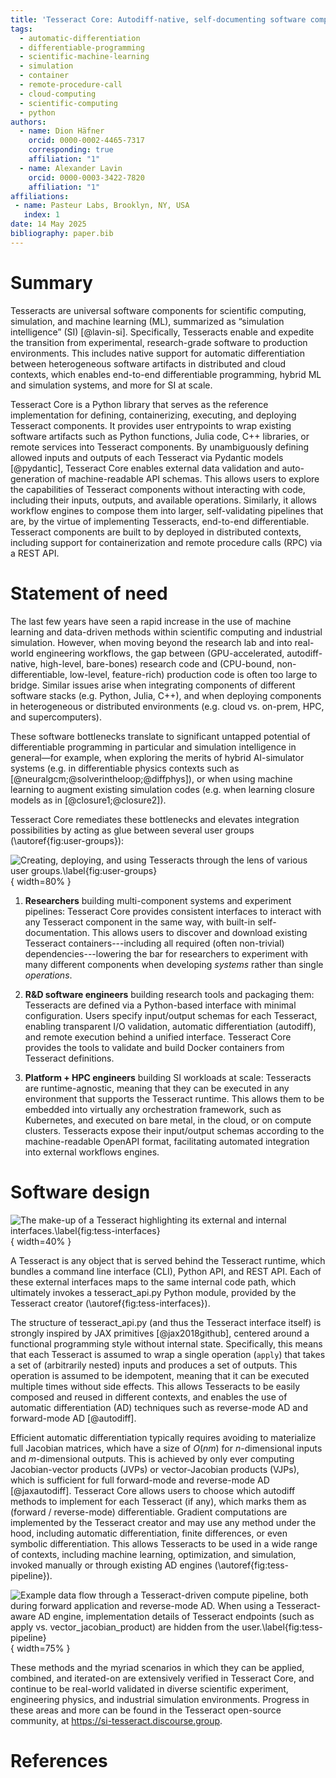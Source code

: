 ```yaml
---
title: 'Tesseract Core: Autodiff-native, self-documenting software components for Simulation Intelligence'
tags:
  - automatic-differentiation
  - differentiable-programming
  - scientific-machine-learning
  - simulation
  - container
  - remote-procedure-call
  - cloud-computing
  - scientific-computing
  - python
authors:
  - name: Dion Häfner
    orcid: 0000-0002-4465-7317
    corresponding: true
    affiliation: "1"
  - name: Alexander Lavin
    orcid: 0000-0003-3422-7820
    affiliation: "1"
affiliations:
 - name: Pasteur Labs, Brooklyn, NY, USA
   index: 1
date: 14 May 2025
bibliography: paper.bib
---
```


# Summary

Tesseracts are universal software components for scientific computing, simulation, and machine learning (ML), summarized as “simulation intelligence” (SI) [@lavin-si]. Specifically, Tesseracts enable and expedite the transition from experimental, research-grade software to production environments. This includes native support for automatic differentiation between heterogeneous software artifacts in distributed and cloud contexts, which enables end-to-end differentiable programming, hybrid ML and simulation systems, and more for SI at scale.

Tesseract Core is a Python library that serves as the reference implementation for defining, containerizing, executing, and deploying Tesseract components. It provides user entrypoints to wrap existing software artifacts such as Python functions, Julia code,  C++ libraries, or remote services into Tesseract components. By unambiguously defining allowed inputs and outputs of each Tesseract via Pydantic models [@pydantic], Tesseract Core enables external data validation and auto-generation of machine-readable API schemas. This allows users to explore the capabilities of Tesseract components without interacting with code, including their inputs, outputs, and available operations. Similarly, it allows workflow engines to compose them into larger, self-validating pipelines that are, by the virtue of implementing Tesseracts, end-to-end differentiable. Tesseract components are built to by deployed in distributed contexts, including support for containerization and remote procedure calls (RPC) via a REST API.

# Statement of need

The last few years have seen a rapid increase in the use of machine learning and data-driven methods within scientific computing and industrial simulation. However, when moving beyond the research lab and into real-world engineering workflows, the gap between (GPU-accelerated, autodiff-native, high-level, bare-bones) research code and (CPU-bound, non-differentiable, low-level, feature-rich) production code is often too large to bridge. Similar issues arise when integrating components of different software stacks (e.g. Python, Julia, C++), and when deploying components in heterogeneous or distributed environments (e.g. cloud vs. on-prem, HPC, and supercomputers).

These software bottlenecks translate to significant untapped potential of differentiable programming in particular and simulation intelligence in general—for example, when exploring the merits of hybrid AI-simulator systems (e.g. in differentiable physics contexts such as [@neuralgcm;@solverintheloop;@diffphys]), or when using machine learning to augment existing simulation codes (e.g. when learning closure models as in [@closure1;@closure2]).

Tesseract Core remediates these bottlenecks and elevates integration possibilities by acting as glue between several user groups (\autoref{fig:user-groups}):

![Creating, deploying, and using Tesseracts through the lens of various user groups.\label{fig:user-groups}](tesseract-user-interactions.png){ width=80% }

1. **Researchers** building multi-component systems and experiment pipelines: Tesseract Core provides consistent interfaces to interact with any Tesseract component in the same way, with built-in self-documentation. This allows users to discover and download existing Tesseract containers---including all required (often non-trivial) dependencies---lowering the bar for researchers to experiment with many different components when developing *systems* rather than single *operations*.

2. **R&D software engineers** building research tools and packaging them: Tesseracts are defined via a Python-based interface with minimal configuration. Users specify input/output schemas for each Tesseract, enabling transparent I/O validation, automatic differentiation (autodiff), and remote execution behind a unified interface. Tesseract Core provides the tools to validate and build Docker containers from Tesseract definitions.

3. **Platform + HPC engineers** building SI workloads at scale: Tesseracts are runtime-agnostic, meaning that they can be executed in any environment that supports the Tesseract runtime. This allows them to be embedded into virtually any orchestration framework, such as Kubernetes, and executed on bare metal, in the cloud, or on compute clusters. Tesseracts expose their input/output schemas according to the machine-readable OpenAPI format, facilitating automated integration into external workflows engines.

# Software design

![The make-up of a Tesseract highlighting its external and internal interfaces.\label{fig:tess-interfaces}](what-makes-a-tesseract.png){ width=40% }

A Tesseract is any object that is served behind the Tesseract runtime, which bundles a command line interface (CLI), Python API, and REST API. Each of these external interfaces maps to the same internal code path, which ultimately invokes a tesseract_api.py Python module, provided by the Tesseract creator (\autoref{fig:tess-interfaces}).

The structure of tesseract_api.py (and thus the Tesseract interface itself) is strongly inspired by JAX primitives [@jax2018github], centered around a functional programming style without internal state. Specifically, this means that each Tesseract is assumed to wrap a single operation (`apply`) that takes a set of (arbitrarily nested) inputs and produces a set of outputs. This operation is assumed to be idempotent, meaning that it can be executed multiple times without side effects. This allows Tesseracts to be easily composed and reused in different contexts, and enables the use of automatic differentiation (AD) techniques such as reverse-mode AD and forward-mode AD [@autodiff].

Efficient automatic differentiation typically requires avoiding to materialize full Jacobian matrices, which have a size of $O(nm)$ for $n$-dimensional inputs and $m$-dimensional outputs. This is achieved by only ever computing Jacobian-vector products (JVPs) or vector-Jacobian products (VJPs), which is sufficient for full forward-mode and reverse-mode AD [@jaxautodiff]. Tesseract Core allows users to choose which autodiff methods to implement for each Tesseract (if any), which marks them as (forward / reverse-mode) differentiable. Gradient computations are implemented by the Tesseract creator and may use any method under the hood, including automatic differentiation, finite differences, or even symbolic differentiation. This allows Tesseracts to be used in a wide range of contexts, including machine learning, optimization, and simulation, invoked manually or through existing AD engines (\autoref{fig:tess-pipeline}).

![Example data flow through a Tesseract-driven compute pipeline, both during forward application and reverse-mode AD. When using a Tesseract-aware AD engine, implementation details of Tesseract endpoints (such as `apply` vs. `vector_jacobian_product`) are hidden from the user.\label{fig:tess-pipeline}](tesseract-dataflow.png){ width=75% }

These methods and the myriad scenarios in which they can be applied, combined, and iterated-on are extensively verified in Tesseract Core, and continue to be real-world validated in diverse scientific experiment, engineering physics, and industrial simulation environments. Progress in these areas and more can be found in the Tesseract open-source community, at https://si-tesseract.discourse.group.

<!--
# Mathematics

Single dollars ($) are required for inline mathematics e.g. $f(x) = e^{\pi/x}$

Double dollars make self-standing equations:

$$\Theta(x) = \left\{\begin{array}{l}
0\textrm{ if } x < 0\cr
1\textrm{ else}
\end{array}\right.$$

You can also use plain \LaTeX for equations
\begin{equation}\label{eq:fourier}
\hat f(\omega) = \int_{-\infty}^{\infty} f(x) e^{i\omega x} dx
\end{equation}
and refer to \autoref{eq:fourier} from text.

# Citations

Citations to entries in paper.bib should be in
[rMarkdown](http://rmarkdown.rstudio.com/authoring_bibliographies_and_citations.html)
format.

If you want to cite a software repository URL (e.g. something on GitHub without a preferred
citation) then you can do it with the example BibTeX entry below for @fidgit.

For a quick reference, the following citation commands can be used:
- `@author:2001`  ->  "Author et al. (2001)"
- `[@author:2001]` -> "(Author et al., 2001)"
- `[@author1:2001; @author2:2001]` -> "(Author1 et al., 2001; Author2 et al., 2002)"

# Figures

Figures can be included like this:
![Caption for example figure.\label{fig:example}](figure.png)
and referenced from text using \autoref{fig:example}.

Figure sizes can be customized by adding an optional second parameter:
![Caption for example figure.](figure.png){ width=20% }

# Acknowledgements

We acknowledge contributions from Brigitta Sipocz, Syrtis Major, and Semyeong
Oh, and support from Kathryn Johnston during the genesis of this project.
-->

# References
